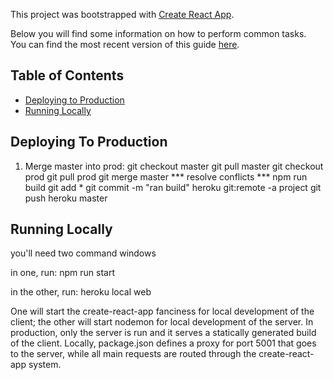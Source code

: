 This project was bootstrapped with [Create React App](https://github.com/facebookincubator/create-react-app).

Below you will find some information on how to perform common tasks.<br>
You can find the most recent version of this guide [here](https://github.com/facebookincubator/create-react-app/blob/master/packages/react-scripts/template/README.md).

## Table of Contents

- [Deploying to Production](#deploying-to-production)
- [Running Locally](#running-locally)

## Deploying To Production

1. Merge master into prod:
git checkout master
git pull master
git checkout prod
git pull prod
git merge master
*** resolve conflicts ***
npm run build
git add *
git commit -m "ran build"
heroku git:remote -a project
git push heroku master

## Running Locally
you'll need two command windows

in one, run:
npm run start

in the other, run:
heroku local web

One will start the create-react-app fanciness for local development of the client; the other will
start nodemon for local development of the server. In production, only the server is run and it
serves a statically generated build of the client. Locally, package.json defines a proxy for port 5001
that goes to the server, while all main requests are routed through the create-react-app system.